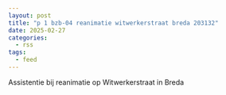 ```yaml
---
layout: post
title: "p 1 bzb-04 reanimatie witwerkerstraat breda 203132"
date: 2025-02-27
categories: 
  - rss
tags: 
  - feed
---
```


Assistentie bij reanimatie op Witwerkerstraat in Breda
